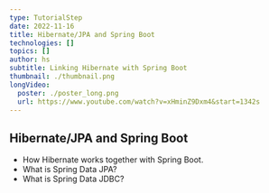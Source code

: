 ```yaml
---
type: TutorialStep
date: 2022-11-16
title: Hibernate/JPA and Spring Boot
technologies: []
topics: []
author: hs
subtitle: Linking Hibernate with Spring Boot
thumbnail: ./thumbnail.png
longVideo:
  poster: ./poster_long.png
  url: https://www.youtube.com/watch?v=xHminZ9Dxm4&start=1342s
---
```


## Hibernate/JPA and Spring Boot

* How Hibernate works together with Spring Boot.
* What is Spring Data JPA?
* What is Spring Data JDBC?